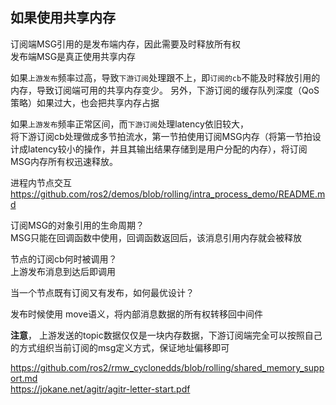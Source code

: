 ## 如果使用共享内存      

订阅端MSG引用的是发布端内存，因此需要及时释放所有权          
发布端MSG是真正使用共享内存      

如果`上游发布`频率过高，导致`下游订阅`处理跟不上，即`订阅的cb`不能及时释放引用的内存，导致订阅端可用的共享内存变少。 
另外，下游订阅的缓存队列深度（QoS策略）如果过大，也会把共享内存占据      

如果`上游发布`频率正常区间，而`下游订阅`处理latency依旧较大，    
将下游订阅cb处理做成多节拍流水，第一节拍使用订阅MSG内存（将第一节拍设计成latency较小的操作，并且其输出结果存储到是用户分配的内存），将订阅MSG内存所有权迅速释放。  

进程内节点交互 https://github.com/ros2/demos/blob/rolling/intra_process_demo/README.md


订阅MSG的对象引用的生命周期？    
MSG只能在回调函数中使用，回调函数返回后，该消息引用内存就会被释放    

节点的订阅cb何时被调用？  
上游发布消息到达后即调用         

当一个节点既有订阅又有发布，如何最优设计？       

发布时候使用 move语义，将内部消息数据的所有权转移回中间件   

**注意**， 上游发送的topic数据仅仅是一块内存数据，下游订阅端完全可以按照自己的方式组织当前订阅的msg定义方式，保证地址偏移即可     


https://github.com/ros2/rmw_cyclonedds/blob/rolling/shared_memory_support.md     
https://jokane.net/agitr/agitr-letter-start.pdf
